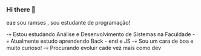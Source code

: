 ### Hi there 👋

eae sou ramses , sou estudante de programação!

-💀 Estou estudando Análise e Desenvolvimento de Sistemas na Faculdade
-💀 Atualmente estudo aprendendo Back - end e JS
-💀 Sou um cara de boa e muito curioso!
-💀 Procurando evoluir cade vez mais como dev
